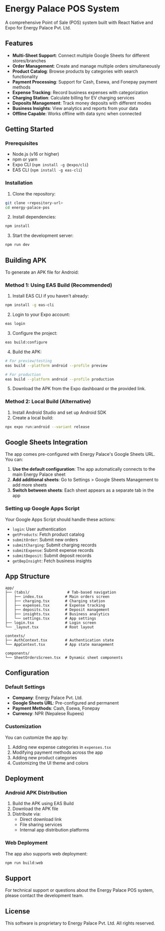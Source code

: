# Energy Palace POS System

A comprehensive Point of Sale (POS) system built with React Native and Expo for Energy Palace Pvt. Ltd.

## Features

- **Multi-Sheet Support**: Connect multiple Google Sheets for different stores/branches
- **Order Management**: Create and manage multiple orders simultaneously
- **Product Catalog**: Browse products by categories with search functionality
- **Payment Processing**: Support for Cash, Esewa, and Fonepay payment methods
- **Expense Tracking**: Record business expenses with categorization
- **Charging Station**: Calculate billing for EV charging services
- **Deposits Management**: Track money deposits with different modes
- **Business Insights**: View analytics and reports from your data
- **Offline Capable**: Works offline with data sync when connected

## Getting Started

### Prerequisites

- Node.js (v16 or higher)
- npm or yarn
- Expo CLI (`npm install -g @expo/cli`)
- EAS CLI (`npm install -g eas-cli`)

### Installation

1. Clone the repository:
```bash
git clone <repository-url>
cd energy-palace-pos
```

2. Install dependencies:
```bash
npm install
```

3. Start the development server:
```bash
npm run dev
```

## Building APK

To generate an APK file for Android:

### Method 1: Using EAS Build (Recommended)

1. Install EAS CLI if you haven't already:
```bash
npm install -g eas-cli
```

2. Login to your Expo account:
```bash
eas login
```

3. Configure the project:
```bash
eas build:configure
```

4. Build the APK:
```bash
# For preview/testing
eas build --platform android --profile preview

# For production
eas build --platform android --profile production
```

5. Download the APK from the Expo dashboard or the provided link.

### Method 2: Local Build (Alternative)

1. Install Android Studio and set up Android SDK
2. Create a local build:
```bash
npx expo run:android --variant release
```

## Google Sheets Integration

The app comes pre-configured with Energy Palace's Google Sheets URL. You can:

1. **Use the default configuration**: The app automatically connects to the main Energy Palace sheet
2. **Add additional sheets**: Go to Settings > Google Sheets Management to add more sheets
3. **Switch between sheets**: Each sheet appears as a separate tab in the app

### Setting up Google Apps Script

Your Google Apps Script should handle these actions:
- `login`: User authentication
- `getProducts`: Fetch product catalog
- `submitOrder`: Submit new orders
- `submitCharging`: Submit charging records
- `submitExpense`: Submit expense records
- `submitDeposit`: Submit deposit records
- `getBepInsight`: Fetch business insights

## App Structure

```
app/
├── (tabs)/                 # Tab-based navigation
│   ├── index.tsx          # Main orders screen
│   ├── charging.tsx       # Charging station
│   ├── expenses.tsx       # Expense tracking
│   ├── deposits.tsx       # Deposit management
│   ├── insights.tsx       # Business analytics
│   └── settings.tsx       # App settings
├── login.tsx              # Login screen
└── _layout.tsx            # Root layout

contexts/
├── AuthContext.tsx        # Authentication state
└── AppContext.tsx         # App state management

components/
└── SheetOrdersScreen.tsx  # Dynamic sheet components
```

## Configuration

### Default Settings

- **Company**: Energy Palace Pvt. Ltd.
- **Google Sheets URL**: Pre-configured and permanent
- **Payment Methods**: Cash, Esewa, Fonepay
- **Currency**: NPR (Nepalese Rupees)

### Customization

You can customize the app by:
1. Adding new expense categories in `expenses.tsx`
2. Modifying payment methods across the app
3. Adding new product categories
4. Customizing the UI theme and colors

## Deployment

### Android APK Distribution

1. Build the APK using EAS Build
2. Download the APK file
3. Distribute via:
   - Direct download link
   - File sharing services
   - Internal app distribution platforms

### Web Deployment

The app also supports web deployment:
```bash
npm run build:web
```

## Support

For technical support or questions about the Energy Palace POS system, please contact the development team.

## License

This software is proprietary to Energy Palace Pvt. Ltd. All rights reserved.